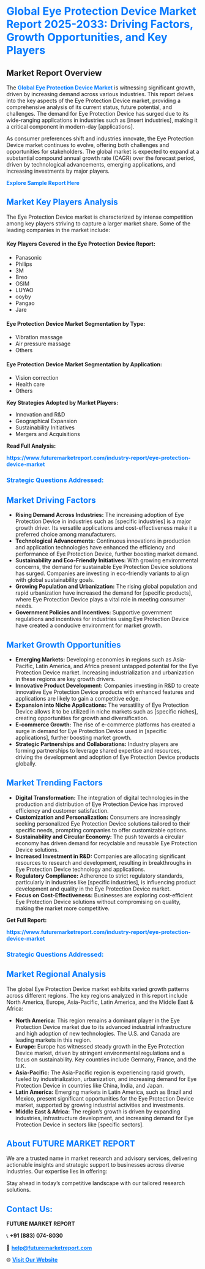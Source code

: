 <h1 style="color: #007BFF;">Global Eye Protection Device Market Report 2025-2033: Driving Factors, Growth Opportunities, and Key Players</h1>

<section id="overview">
<h2>Market Report Overview</h2>
<p>The <a href="https://www.futuremarketreport.com/industry-report/eye-protection-device-market" style="color: #007BFF; text-decoration: none;"><strong>Global Eye Protection Device Market</strong></a> is witnessing significant growth, driven by increasing demand across various industries. This report delves into the key aspects of the Eye Protection Device market, providing a comprehensive analysis of its current status, future potential, and challenges. The demand for Eye Protection Device has surged due to its wide-ranging applications in industries such as [insert industries], making it a critical component in modern-day [applications].</p>
<p>As consumer preferences shift and industries innovate, the Eye Protection Device market continues to evolve, offering both challenges and opportunities for stakeholders. The global market is expected to expand at a substantial compound annual growth rate (CAGR) over the forecast period, driven by technological advancements, emerging applications, and increasing investments by major players.</p>
</section>

<section id="overview">
<p><a href="https://www.futuremarketreport.com/request-sample/reportId=56096" style="color: #007BFF; text-decoration: none;"><strong>Explore Sample Report Here</strong></a></p>
</section>

<section id="key-players">
<h2 style="color: #007BFF;">Market Key Players Analysis</h2>
<p>The Eye Protection Device market is characterized by intense competition among key players striving to capture a larger market share. Some of the leading companies in the market include:</p>
<h4>Key Players Covered in the Eye Protection Device Report:</h4>
<ul><li>Panasonic</li><li>Philips</li><li>3M</li><li>Breo</li><li>OSIM</li><li>LUYAO</li><li>ooyby</li><li>Pangao</li><li>Jare</li></ul>
<h4>Eye Protection Device Market Segmentation by Type:</h4>
<ul><li>Vibration massage</li><li>Air pressure massage</li><li>Others</li></ul>

<h4>Eye Protection Device Market Segmentation by Application:</h4>
<ul><li>Vision correction</li><li>Health care</li><li>Others</li></ul>
<p><strong>Key Strategies Adopted by Market Players:</strong></p>
<ul>
<li>Innovation and R&D</li>
<li>Geographical Expansion</li>
<li>Sustainability Initiatives</li>
<li>Mergers and Acquisitions</li>
</ul>
</section>

<section>
<p><strong>Read Full Analysis: </strong></p><a href="https://www.futuremarketreport.com/industry-report/eye-protection-device-market" style="color: #007BFF; text-decoration: none;"><strong>https://www.futuremarketreport.com/industry-report/eye-protection-device-market</strong></a>
<h3 style="color: #007BFF;">Strategic Questions Addressed:</h3>
</section>

<section id="driving-factors">
<h2 style="color: #007BFF;">Market Driving Factors</h2>
<ul>
<li><strong>Rising Demand Across Industries:</strong> The increasing adoption of Eye Protection Device in industries such as [specific industries] is a major growth driver. Its versatile applications and cost-effectiveness make it a preferred choice among manufacturers.</li>
<li><strong>Technological Advancements:</strong> Continuous innovations in production and application technologies have enhanced the efficiency and performance of Eye Protection Device, further boosting market demand.</li>
<li><strong>Sustainability and Eco-Friendly Initiatives:</strong> With growing environmental concerns, the demand for sustainable Eye Protection Device solutions has surged. Companies are investing in eco-friendly variants to align with global sustainability goals.</li>
<li><strong>Growing Population and Urbanization:</strong> The rising global population and rapid urbanization have increased the demand for [specific products], where Eye Protection Device plays a vital role in meeting consumer needs.</li>
<li><strong>Government Policies and Incentives:</strong> Supportive government regulations and incentives for industries using Eye Protection Device have created a conducive environment for market growth.</li>
</ul>
</section>

<section id="growth-opportunities">
<h2 style="color: #007BFF;">Market Growth Opportunities</h2>
<ul>
<li><strong>Emerging Markets:</strong> Developing economies in regions such as Asia-Pacific, Latin America, and Africa present untapped potential for the Eye Protection Device market. Increasing industrialization and urbanization in these regions are key growth drivers.</li>
<li><strong>Innovative Product Development:</strong> Companies investing in R&D to create innovative Eye Protection Device products with enhanced features and applications are likely to gain a competitive edge.</li>
<li><strong>Expansion into Niche Applications:</strong> The versatility of Eye Protection Device allows it to be utilized in niche markets such as [specific niches], creating opportunities for growth and diversification.</li>
<li><strong>E-commerce Growth:</strong> The rise of e-commerce platforms has created a surge in demand for Eye Protection Device used in [specific applications], further boosting market growth.</li>
<li><strong>Strategic Partnerships and Collaborations:</strong> Industry players are forming partnerships to leverage shared expertise and resources, driving the development and adoption of Eye Protection Device products globally.</li>
</ul>
</section>

<section id="trending-factors">
<h2 style="color: #007BFF;">Market Trending Factors</h2>
<ul>
<li><strong>Digital Transformation:</strong> The integration of digital technologies in the production and distribution of Eye Protection Device has improved efficiency and customer satisfaction.</li>
<li><strong>Customization and Personalization:</strong> Consumers are increasingly seeking personalized Eye Protection Device solutions tailored to their specific needs, prompting companies to offer customizable options.</li>
<li><strong>Sustainability and Circular Economy:</strong> The push towards a circular economy has driven demand for recyclable and reusable Eye Protection Device solutions.</li>
<li><strong>Increased Investment in R&D:</strong> Companies are allocating significant resources to research and development, resulting in breakthroughs in Eye Protection Device technology and applications.</li>
<li><strong>Regulatory Compliance:</strong> Adherence to strict regulatory standards, particularly in industries like [specific industries], is influencing product development and quality in the Eye Protection Device market.</li>
<li><strong>Focus on Cost-Effectiveness:</strong> Businesses are exploring cost-efficient Eye Protection Device solutions without compromising on quality, making the market more competitive.</li>
</ul>
</section>

<section>
<p><strong>Get Full Report: </strong></p><a href="https://www.futuremarketreport.com/industry-report/eye-protection-device-market" style="color: #007BFF; text-decoration: none;"><strong>https://www.futuremarketreport.com/industry-report/eye-protection-device-market</strong></a>
<h3 style="color: #007BFF;">Strategic Questions Addressed:</h3>
</section>


<section id="regional-analysis">
<h2 style="color: #007BFF;">Market Regional Analysis</h2>
<p>The global Eye Protection Device market exhibits varied growth patterns across different regions. The key regions analyzed in this report include North America, Europe, Asia-Pacific, Latin America, and the Middle East & Africa:</p>
<ul>
<li><strong>North America:</strong> This region remains a dominant player in the Eye Protection Device market due to its advanced industrial infrastructure and high adoption of new technologies. The U.S. and Canada are leading markets in this region.</li>
<li><strong>Europe:</strong> Europe has witnessed steady growth in the Eye Protection Device market, driven by stringent environmental regulations and a focus on sustainability. Key countries include Germany, France, and the U.K.</li>
<li><strong>Asia-Pacific:</strong> The Asia-Pacific region is experiencing rapid growth, fueled by industrialization, urbanization, and increasing demand for Eye Protection Device in countries like China, India, and Japan.</li>
<li><strong>Latin America:</strong> Emerging markets in Latin America, such as Brazil and Mexico, present significant opportunities for the Eye Protection Device market, supported by growing industrial activities and investments.</li>
<li><strong>Middle East & Africa:</strong> The region’s growth is driven by expanding industries, infrastructure development, and increasing demand for Eye Protection Device in sectors like [specific sectors].</li>
</ul>
</section>

<footer>
<h2 style="color: #007BFF;">About FUTURE MARKET REPORT</h2>
<p>We are a trusted name in market research and advisory services, delivering actionable insights and strategic support to businesses across diverse industries. Our expertise lies in offering:</p>

<p>Stay ahead in today’s competitive landscape with our tailored research solutions.</p>

<h2 style="color: #007BFF;">Contact Us:</h2>
<p><strong>FUTURE MARKET REPORT</strong></p>
<p>📞 <strong>+91 (883) 074-8030</strong></p>
<p>📧 <strong><a href="mailto:help@futuremarketreport.com" style="color: #007BFF;">help@futuremarketreport.com</a></strong></p>
<p>🌐 <strong><a href="https://www.futuremarketreport.com/" style="color: #007BFF;">Visit Our Website</a></strong></p>
</footer>